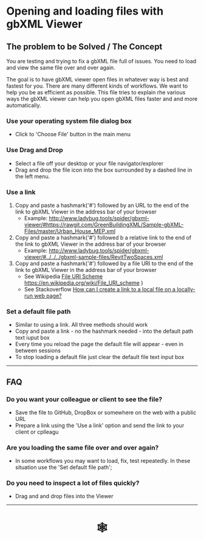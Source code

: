 # Opening and loading files with gbXML Viewer

## The problem to be Solved / The Concept

You are testing and trying to fix a gbXML file full of issues. You need to load and view the same file over and over again.

The goal is to have gbXML viewer open files in whatever way is best and fastest for you. There are many different kinds of workflows. We want to help you be as efficient as possible. This file tries to explain rhe various ways the gbXML viewer can help you open gbXML files faster and and more automatically.


### Use your operating system file dialog box

* Click to 'Choose File' button in the main menu

### Use Drag and Drop

* Select a file off your desktop or your file navigator/explorer
* Drag and drop the file icon into the box surrounded by a dashed line in the left menu.


### Use a link

1. Copy and paste a hashmark('#') followed by an URL to the end of the link to gbXML Viewer in the address bar of your browser
	* Example: http://www.ladybug.tools/spider/gbxml-viewer/#https://rawgit.com/GreenBuildingXML/Sample-gbXML-Files/master/Urban_House_MEP.xml
2. Copy and paste a hashmark('#') followed b a relative link to the end of the link to gbXML Viewer in the address bar of your browser
	* Example: http://www.ladybug.tools/spider/gbxml-viewer/#../../../gbxml-sample-files/RevitTwoSpaces.xml
3. Copy and paste a hashmark('#') followed by a file URI to the end of the link to gbXML Viewer in the address bar of your browser
	* See Wikipedia [File URI Scheme]() https://en.wikipedia.org/wiki/File_URI_scheme )
	* See Stackoverflow [How can I create a link to a local file on a locally-run web page?]( https://stackoverflow.com/questions/18246053/how-can-i-create-a-link-to-a-local-file-on-a-locally-run-web-page/18246357 )


### Set a default file path

* Similar to using a link. All three methods should work
* Copy and paste a link - no the hashmark needed - into the default path text iuput box
* Every time you reload the page the default file will appear - even in between sessions
* To stop loading a default file just clear the default file text input box

***

## FAQ

### Do you want your colleague or client to see the file?

* Save the file to GitHub, DropBox or somewhere on the web with a public URL
* Prepare a link using the 'Use a link' option and send the link to your client or cplleagu


### Are you loading the same file over and over again?

* In some workflows you may want to load, fix, test repeatedly. In these situation use the 'Set default file path';


### Do you need to inspect a lot of files quickly?

* Drag and and drop files into the Viewer


***


# <center title="hello!" ><a href=javascript:window.scrollTo(0,0); style=text-decoration:none; > &#x1f578; </a></center>


